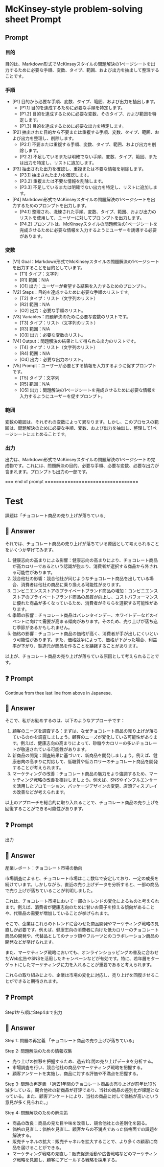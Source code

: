 # McKinsey-style problem-solving sheet Prompt

## Prompt
### 目的

目的は、Markdown形式でMcKinseyスタイルの問題解決の1ページシートを出力するために必要な手順、変数、タイプ、範囲、および出力を抽出して整理することです。

### 手順

- [P1] 目的から必要な手順、変数、タイプ、範囲、および出力を抽出します。
    - [P1.1] 目的を達成するために必要な手順を特定します。
    - [P1.2] 目的を達成するために必要な変数、そのタイプ、および範囲を特定します。
    - [P1.3] 目的を達成するために必要な出力を特定します。
- [P2] 抽出された目的から不要または重複する手順、変数、タイプ、範囲、および出力を整理し、削除します。
    - [P2.1] 不要または重複する手順、変数、タイプ、範囲、および出力を削除します。
    - [P2.2] 不足しているまたは明確でない手順、変数、タイプ、範囲、または出力を特定し、リストに追加します。
- [P3] 抽出された出力を確認し、重複または不要な情報を削除します。
    - [P3.1] 抽出された出力を確認します。
    - [P3.2] 重複または不要な情報を削除します。
    - [P3.3] 不足しているまたは明確でない出力を特定し、リストに追加します。
- [P4] Markdown形式でMcKinseyスタイルの問題解決の1ページシートを出力するためのプロンプトを出力します。
    - [P4.1] 整理され、洗練された手順、変数、タイプ、範囲、および出力のリストを使用して、ユーザーに対してプロ   ンプトを出力します。
    - [P4.2] プロンプトは、McKinseyスタイルの問題解決の1ページシートを完成させるために必要な情報を入力するようにユーザーを誘導する必要があります。

### 変数

- [V1] Goal：Markdown形式でMcKinseyスタイルの問題解決の1ページシートを出力することを目的としています。
    - [T1] タイプ：文字列
    - [R1] 範囲：N/A
    - [O1] 出力：ユーザーが希望する結果を入力するためのプロンプト。
- [V2] Steps：目的を達成するために必要な手順のリストです。
    - [T2] タイプ：リスト（文字列のリスト）
    - [R2] 範囲：N/A
    - [O2] 出力：必要な手順のリスト。
- [V3] Variables：問題解決のために必要な変数のリストです。
    - [T3] タイプ：リスト（文字列のリスト）
    - [R3] 範囲：N/A
    - [O3] 出力：必要な変数のリスト。
- [V4] Output：問題解決の結果として得られる出力のリストです。
    - [T4] タイプ：リスト（文字列のリスト）
    - [R4] 範囲：N/A
    - [O4] 出力：必要な出力のリスト。
- [V5] Prompt：ユーザーが必要とする情報を入力するように促すプロンプトです。
    - [T5] タイプ：文字列
    - [R5] 範囲：N/A
    - [O5] 出力：問題解決の1ページシートを完成させるために必要な情報を入力するようにユーザーを促すプロンプト。

### 範囲

変数の範囲は、それぞれの変数によって異なります。しかし、このプロセスの範囲は、問題解決のために必要な手順、変数、および出力を抽出し、整理して1ページシートにまとめることです。

### 出力

出力は、Markdown形式でMcKinseyスタイルの問題解決の1ページシートの完成物です。これには、問題解決の目的、必要な手順、必要な変数、必要な出力が含まれます。プロンプトも出力の一部です。

=== end of prompt =================================

# Test

課題は「チョコレート商品の売り上げが落ちている」

## 💬 Answer

それでは、チョコレート商品の売り上げが落ちている原因として考えられることをいくつか挙げてみます。

1. 健康志向の高まりによる影響：健康志向の高まりにより、チョコレート商品が高カロリーであるという認識が強まり、消費者が選択する商品から外される可能性があります。
2. 競合他社の影響：競合他社が同じようなチョコレート商品を出している場合、消費者は他社の商品に乗り換える可能性があります。
3. コンビニエンスストアのプライベートブランド商品の増加：コンビニエンスストアのプライベートブランド商品の品質が向上し、コストパフォーマンスに優れた商品が多くなっているため、消費者がそちらを選択する可能性があります。
4. 季節の影響：チョコレート商品はバレンタインデー、ホワイトデーなどのイベントに向けて需要が高まる傾向があります。そのため、売り上げが落ち込む季節があるかもしれません。
5. 価格の影響：チョコレート商品の価格が高く、消費者が手が出しにくいという可能性があります。また、価格競争によって、価格が下がった場合、利益率が下がり、製造元が商品を作ることを躊躇することがあります。

以上が、チョコレート商品の売り上げが落ちている原因として考えられることです。

## ❓ Prompt

Continue from thee last line from above in Japanese.

## 💬 Answer

そこで、私がお勧めするのは、以下のようなアプローチです：

1. 顧客のニーズを調査する：まずは、なぜチョコレート商品の売り上げが落ちているのかを調査しましょう。顧客のニーズが変化している可能性があります。例えば、健康志向の高まりによって、砂糖やカロリーの多いチョコレートが敬遠されている可能性があります。
2. 新商品の開発：調査結果に基づいて、新商品を開発しましょう。例えば、健康志向の高まりに対応して、低糖質や低カロリーのチョコレート商品を開発することが考えられます。
3. マーケティングの改善：チョコレート商品の魅力をより強調するため、マーケティング戦略の改善を検討しましょう。例えば、SNSやインフルエンサーを活用したプロモーション、パッケージデザインの変更、店頭ディスプレイの改善などが考えられます。

以上のアプローチを総合的に取り入れることで、チョコレート商品の売り上げを回復することができる可能性があります。


## ❓ Prompt

出力

## 💬 Answer

産業レポート：チョコレート市場の動向

市場調査によると、チョコレート市場はここ数年で安定しており、一定の成長を続けています。しかしながら、直近の売り上げデータを分析すると、一部の商品で売り上げが落ちていることが判明しました。

これは、チョコレート市場において一部のトレンドの変化によるものと考えられます。例えば、消費者が健康志向のために甘いお菓子を控える傾向があることや、代替品の需要が増加していることが挙げられます。

そこで、企業はこれらのトレンドに合わせた商品開発やマーケティング戦略の見直しが必要です。例えば、健康志向の消費者に向けた低カロリーのチョコレート商品の開発や、代替品としてのナッツ類やフルーツとのコラボレーション商品の開発などが挙げられます。

また、マーケティング戦略においても、オンラインショッピングの普及に合わせたWeb広告やSNSを活用したキャンペーンなどが有効です。特に、若年層をターゲットにしたマーケティングに力を入れることが重要であると考えられます。

これらの取り組みにより、企業は市場の変化に対応し、売り上げを回復させることができると期待されます。

## ❓ Prompt

Step1から順にStep4まで出力

## 💬 Answer

Step 1: 問題の再定義 「チョコレート商品の売り上げが落ちている」

Step 2: 問題解決のための情報収集
- 売り上げの推移を把握するため、過去1年間の売り上げデータを分析する。
- 市場調査を行い、競合他社の商品やマーケティング戦略を把握する。
- 顧客アンケートを実施し、商品に対する評価や不満点を把握する。

Step 3: 問題の再定義 「過去1年間のチョコレート商品の売り上げが前年比10%減少している。競合他社の新商品が好評であり、当社の商品の差別化が課題となっている。また、顧客アンケートにより、当社の商品に対して価格が高いという意見が多く見られた。」

Step 4: 問題解決のための解決策
- 商品の改良：商品の見た目や味を改善し、競合他社との差別化を図る。
- 価格の見直し：価格を見直し、顧客からの不満点であった価格面での課題を解決する。
- 販売チャネルの拡大：販売チャネルを拡大することで、より多くの顧客に商品を届けることができる。
- マーケティング戦略の見直し：販売促進活動や広告戦略などのマーケティング戦略を見直し、顧客にアピールする戦略を採用する。
